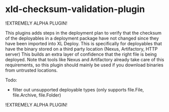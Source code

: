 # xld-checksum-validation-plugin

!EXTREMELY ALPHA PLUGIN!

This plugins adds steps in the deployment plan to verify that the checksum of the deployables in a deployment package have not changed since they have been imported into XL Deploy. This is specifically for deployables that have the binary stored on a third party location (Nexus, Artifactory, HTTP server) This builds an extra layer of confidence that the right file is being deployed. Note that tools like Nexus and Artifactory already take care of this requirements, so this plugin should mainly be used if you download binaries from untrusted locations.

Todo:
* filter out unsupported deployable types (only supports file.File, file.Archive, file.Folder)

!EXTREMELY ALPHA PLUGIN!
